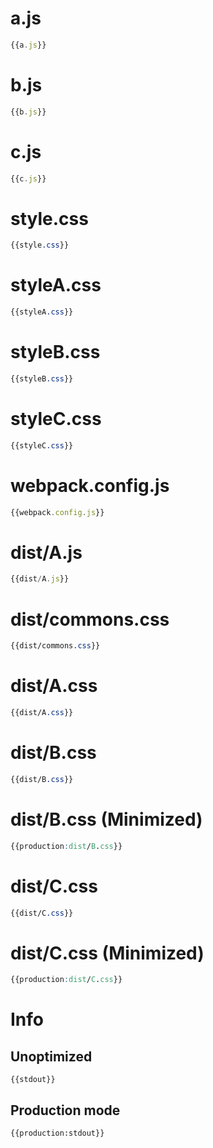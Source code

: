 
# a.js

``` javascript
{{a.js}}
```

# b.js

``` javascript
{{b.js}}
```

# c.js

``` javascript
{{c.js}}
```

# style.css

``` css
{{style.css}}
```

# styleA.css

``` css
{{styleA.css}}
```

# styleB.css

``` css
{{styleB.css}}
```

# styleC.css

``` css
{{styleC.css}}
```

# webpack.config.js

``` javascript
{{webpack.config.js}}
```

# dist/A.js

``` javascript
{{dist/A.js}}
```

# dist/commons.css

``` css
{{dist/commons.css}}
```

# dist/A.css

``` css
{{dist/A.css}}
```

# dist/B.css

``` css
{{dist/B.css}}
```

# dist/B.css (Minimized)

``` css
{{production:dist/B.css}}
```

# dist/C.css

``` css
{{dist/C.css}}
```

# dist/C.css (Minimized)

``` css
{{production:dist/C.css}}
```

# Info

## Unoptimized

```
{{stdout}}
```

## Production mode

```
{{production:stdout}}
```
